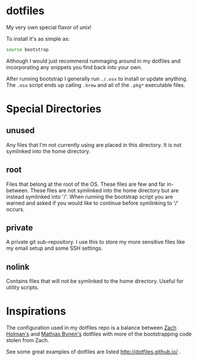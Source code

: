 dotfiles
========

My very own special flavor of unix!

To install it's as simple as:

```bash
source bootstrap
```

Although I would just recommend rummaging around in my dotfiles and
incorporating any snippets you find back into your own.

After running bootstrap I generally run `./.osx` to install or update
anything. The `.osx` script ends up calling `.brew` and all of the
`.pkg*` executable files.

Special Directories
===================

unused
------

Any files that I'm not currently using are placed in this directory. It is not
symlinked into the home directory.

root
----

Files that belong at the root of the OS. These files are few and far
in-between. These files are not symlinked into the home directory but are
instead symlinked into '/'. When running the bootstrap script you are warned
and asked if you would like to continue before symlinking to '/' occurs.

private
-------

A private git sub-repository. I use this to store my more sensitive files like
my email setup and some SSH settings.

nolink
------

Contains files that will not be symlinked to the home directory. Useful for
utility scripts.

Inspirations
============

The configuration used in my dotfiles repo is a balance between [Zach
Holman's](https://github.com/holman/dotfiles.git) and [Mathias
Bynen's](https://github.com/mathiasbynens/dotfiles.git) dotfiles with more of
the bootstrapping code stolen from Zach.

See some great examples of dotfiles are listed http://dotfiles.github.io/ .
